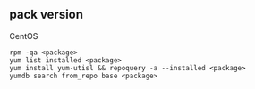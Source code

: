 ## pack version
 CentOS 
```
rpm -qa <package>
yum list installed <package>
yum install yum-utisl && repoquery -a --installed <package>
yumdb search from_repo base <package>
```
